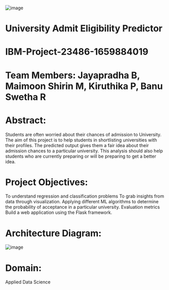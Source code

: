 ![image](https://user-images.githubusercontent.com/115606971/196098281-8d1455a3-a637-4573-ad9a-2103473e7fd3.png)

# University Admit Eligibility Predictor
# IBM-Project-23486-1659884019

# Team Members: Jayapradha B, Maimoon Shirin M, Kiruthika P, Banu Swetha R

# Abstract:
Students are often worried about their chances of admission to University.
The aim of this project is to help students in shortlisting universities with their profiles.
The predicted output gives them a fair idea about their admission chances to a particular university.
This analysis should also help students who are currently preparing or will be preparing to get a better idea.

# Project Objectives:
To understand regression and classification problems
To grab insights from data through visualization.
Applying different ML algorithms to determine the probability of acceptance in a particular university.
Evaluation metrics
Build a web application using the Flask framework.

# Architecture Diagram:
![image](https://user-images.githubusercontent.com/115606971/196102901-3704b121-8bb2-483e-a84b-c2d348b5864d.png)

# Domain:
Applied Data Science
